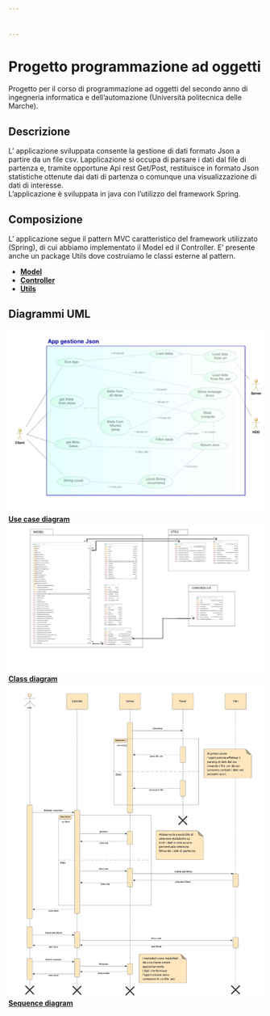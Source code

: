```yaml
---


---
```


<h1 id="progetto-programmazione-ad-oggetti">Progetto programmazione ad oggetti</h1>
<p>Progetto per il corso di programmazione ad oggetti del secondo anno di ingegneria informatica e dell’automazione (Università politecnica delle Marche).</p>
<h2 id="descrizione">Descrizione</h2>
<p>L’ applicazione sviluppata consente la gestione di dati formato Json a partire da un file csv. Lapplicazione si occupa di parsare i dati dal file di partenza e, tramite opportune Api rest Get/Post, restituisce in formato Json statistiche ottenute dai dati di partenza o comunque una visualizzazione di dati di interesse.<br>
L’applicazione è sviluppata in java con l’utilizzo del framework Spring.</p>
<h2 id="composizione">Composizione</h2>
<p>L’ applicazione segue il pattern MVC caratteristico del framework utilizzato (Spring), di cui abbiamo implementato il Model ed il Controller. E’ presente anche un package Utils dove costruiamo le classi esterne al pattern.</p>
<ul>
<li><a href="./src/main/java/com/dagomiliano/progettoesame/model"><strong>Model</strong></a></li>
<li><a href="./src/main/java/com/dagomiliano/progettoesame/controller"><strong>Controller</strong></a></li>
<li><a href="./src/main/java/com/dagomiliano/progettoesame/utils"><strong>Utils</strong></a></li>
</ul>
<h2 id="diagrammi-uml">Diagrammi UML</h2>
<p><a href="./resources/uml/img/useCase.jpg"><img src="./resources/uml/img/useCase.jpg"> <strong>Use case diagram</strong></a><br>
<a href="./resources/uml/img/class.jpg"><img src="./resources/uml/img/class.jpg"> <strong>Class diagram</strong><br>
</a><a href="./resources/uml/img/sequence.jpg"><img src="./resources/uml/img/sequence.jpg"><strong>Sequence diagram</strong></a></p>

